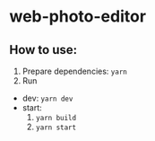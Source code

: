 # web-photo-editor

## How to use:
1. Prepare dependencies: `yarn`
2. Run
- dev: `yarn dev`
- start:
  1. `yarn build`
  2. `yarn start`
